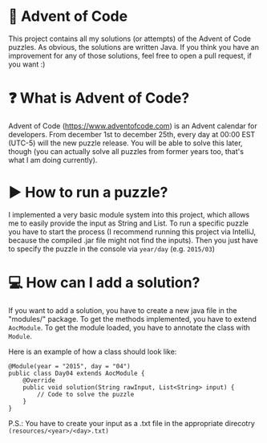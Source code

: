 # 🎄 Advent of Code
This project contains all my solutions (or attempts) of the Advent of Code puzzles. As obvious, the solutions are written Java. If you think you have an improvement for any of those solutions, feel free to open a pull request, if you want :)


# ❓ What is Advent of Code?
Advent of Code (https://www.adventofcode.com) is an Advent calendar for developers. From december 1st to december 25th, every day at 00:00 EST (UTC-5) will the new puzzle release. You will be able to solve this later, though (you can actually solve all puzzles from former years too, that's what I am doing currently).


# ▶ How to run a puzzle?
I implemented a very basic module system into this project, which allows me to easily provide the input as String and List. To run a specific puzzle you have to start the process (I recommend running this project via IntelliJ, because the compiled .jar file might not find the inputs). Then you just have to specify the puzzle in the console via `year/day` (e.g. `2015/03`)


# 💻 How can I add a solution?
If you want to add a solution, you have to create a new java file in the "modules/<year>" package. To get the methods implemented, you have to extend `AocModule`. To get the module loaded, you have to annotate the class with `Module`.

Here is an example of how a class should look like:

```
@Module(year = "2015", day = "04")
public class Day04 extends AocModule {
    @Override
    public void solution(String rawInput, List<String> input) {
        // Code to solve the puzzle
    }
}
```
    
P.S.: You have to create your input as a .txt file in the appropriate direcotry `(resources/<year>/<day>.txt)`
